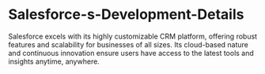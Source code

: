# Salesforce-s-Development-Details
Salesforce excels with its highly customizable CRM platform, offering robust features and scalability for businesses of all sizes. Its cloud-based nature and continuous innovation ensure users have access to the latest tools and insights anytime, anywhere.
